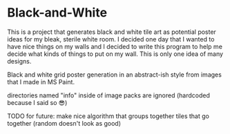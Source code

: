 # Black-and-White
This is a project that generates black and white tile art as potential poster ideas for my bleak, sterile white room. I decided one day that I wanted to have nice things on my walls and I decided to write this program to help me decide what kinds of things to put on my wall. This is only one idea of many designs.

Black and white grid poster generation in an abstract-ish style from images that I made in MS Paint.

directories named "info" inside of image packs are ignored (hardcoded because I said so :sunglasses:)



TODO for future: 
make nice algorithm that groups together tiles that go together (random doesn't look as good)


